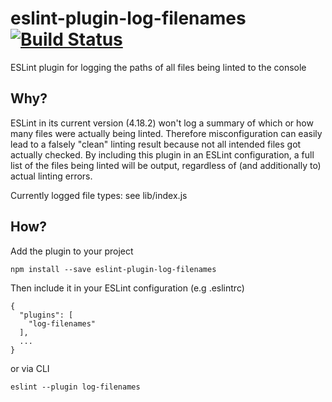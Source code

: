 # eslint-plugin-log-filenames [![Build Status](https://travis-ci.org/justlep/eslint-plugin-log-filenames.svg?branch=master)](https://travis-ci.org/justlep/eslint-plugin-log-filenames)
ESLint plugin for logging the paths of all files being linted to the console

## Why?
ESLint in its current version (4.18.2) won't log a summary of which or how many files were actually being linted. 
Therefore misconfiguration can  easily lead to a falsely "clean" linting result because not all intended files got actually checked. 
By including this plugin in an ESLint configuration, a full list of the files being linted will be output, regardless of (and additionally to)  actual linting errors.

Currently logged file types: see lib/index.js

## How?
Add the plugin to your project
```
npm install --save eslint-plugin-log-filenames
```

Then include it in your ESLint configuration (e.g .eslintrc)
```
{
  "plugins": [
    "log-filenames"
  ],
  ...
}
```
or via CLI 
```
eslint --plugin log-filenames
```

